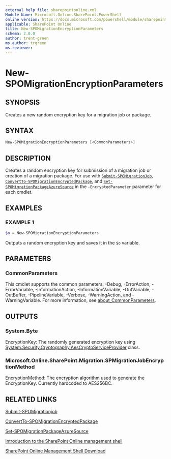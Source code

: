 ```yaml
---
external help file: sharepointonline.xml
Module Name: Microsoft.Online.SharePoint.PowerShell
online version: https://docs.microsoft.com/powershell/module/sharepoint-online/new-spomigrationencryptionparameters
applicable: SharePoint Online
title: New-SPOMigrationEncryptionParameters
schema: 2.0.0
author: trent-green
ms.author: trgreen
ms.reviewer:
---
```


# New-SPOMigrationEncryptionParameters

## SYNOPSIS

Creates a new random encryption key for a migration job or package.

## SYNTAX

```powershell
New-SPOMigrationEncryptionParameters [<CommonParameters>]
```

## DESCRIPTION

Creates a random encryption key for submission of a migration job or creation of a migration package. For use with [`Submit-SPOMigrationJob`](), [`ConvertTo-SPOMigrationEncryptedPackage`](ConvertTo-SPOMigrationEncryptedPackage.md), and [`Set-SPOMigrationPackageAzureSource`](Set-SPOMigrationPackageAzureSource.md) in the `-EncryptedParameter` parameter for each cmdlet.

## EXAMPLES

### EXAMPLE 1

```powershell
$o = New-SPOMigrationEncryptionParameters
```

Outputs a random encryption key and saves it in the `$o` variable.

## PARAMETERS

### CommonParameters

This cmdlet supports the common parameters: -Debug, -ErrorAction, -ErrorVariable, -InformationAction, -InformationVariable, -OutVariable, -OutBuffer, -PipelineVariable, -Verbose, -WarningAction, and -WarningVariable. For more information, see [about_CommonParameters](https://go.microsoft.com/fwlink/?LinkID=113216).

## OUTPUTS

### System.Byte

EncryptionKey: The randomly generated encryption key using [System.Security.Cryptography.AesCryptoServiceProvider](https://docs.microsoft.com/dotnet/api/system.security.cryptography.aescryptoserviceprovider) class.

### Microsoft.Online.SharePoint.Migration.SPMigrationJobEncryptionMethod

EncryptionMethod: The encryption algorithm used to generate the EncryptionKey. Currently hardcoded to AES256BC.

## RELATED LINKS

[Submit-SPOMigrationjob](Submit-SPOMigrationJob.md)

[ConvertTo-SPOMigrationEncryptedPackage](ConvertTo-SPOMigrationEncryptedPackage.md)

[Set-SPOMigrationPackageAzureSource](Set-SPOMigrationPackageAzureSource.md)

[Introduction to the SharePoint Online management shell](https://support.office.com/en-us/article/introduction-to-the-sharepoint-online-management-shell-c16941c3-19b4-4710-8056-34c034493429)

[SharePoint Online Management Shell Download](https://www.microsoft.com/en-US/download/details.aspx?id=35588)

